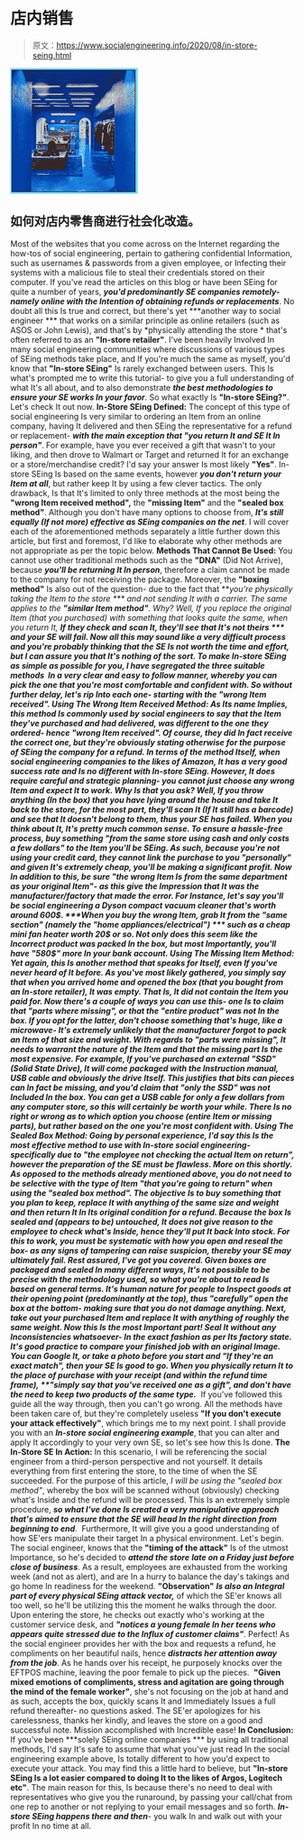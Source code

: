 # 店内销售

> 原文：<https://www.socialengineering.info/2020/08/in-store-seing.html>

[![](img/5d9963fade570f2f3fb7f9b901577f1e.png)](https://1.bp.blogspot.com/-tkrSDr6DV5c/Xyu9DtnkY5I/AAAAAAAAktc/HDrL8YiWR8k1DmFVNdILV90OqZoPdSIOQCLcBGAsYHQ/s1600/In-Store%2BSocial%2BEngineering.%2Bwww.socialengineers.net.jpg)

## **如何对店内零售商进行社会化改造。**

Most of the websites that you come across on the Internet regarding the how-tos of social engineering, pertain to gathering confidential Information, such as usernames & passwords from a given employee, or Infecting their systems with a malicious file to steal their credentials stored on their computer. If you've read the articles on this blog or have been SEing for quite a number of years, ***you'd predominantly SE companies remotely- namely online with the Intention of obtaining refunds or replacements***. No doubt all this Is true and correct, but there's yet ***another way to social engineer *** that works on a similar principle as online retailers (such as ASOS or John Lewis), and that's by *physically attending the store * that's often referred to as an **"In-store retailer"**.
  I've been heavily Involved In many social engineering communities where discussions of various types of SEing methods take place, and If you're much the same as myself, you'd know that **"In-store SEing"** Is rarely exchanged between users. This Is what's prompted me to write this tutorial- to give you a full understanding of what It's all about, and to also demonstrate ***the best methodologies to ensure your SE works In your favor***. So what exactly Is **"In-store SEing?"**. Let's check It out now.
  **In-Store SEing Defined:**
  The concept of this type of social engineering Is very similar to ordering an Item from an online company, having It delivered and then SEing the representative for a refund or replacement- ***with the main exception that "you return It and SE It In person"***. For example, have you ever received a gift that wasn't to your liking, and then drove to Walmart or Target and returned It for an exchange or a store/merchandise credit? I'd say your answer Is most likely **"Yes"**. In-store SEing Is based on the same events, however ***you don't return your Item at all***, but rather keep It by using a few clever tactics.
  The only drawback, Is that It's limited to only three methods at the most being the **"wrong Item received method",** the **"missing Item"** and the **"sealed box method"**. Although you don't have many options to choose from, ***It's still equally (If not more) effective as SEing companies on the net***. I will cover each of the aforementioned methods separately a little further down this article, but first and foremost, I'd like to elaborate why other methods are not appropriate as per the topic below.
  **Methods That Cannot Be Used:**
  You cannot use other traditional methods such as the **"DNA"** (Did Not Arrive), because ***you'll be returning It In person***, therefore a claim cannot be made to the company for not receiving the package. Moreover, the **"boxing method"** Is also out of the question- due to the fact that ***you're physically taking the Item to the store *** and not sending It with a carrier. The same applies to the **"similar Item method"**. Why? Well, If you replace the original Item (that you purchased) with something that looks quite the same, when you return It, ***If they check and*** ***scan It, they'll see that It's not theirs *** and your SE will fail.
  Now all this may sound like a very difficult process and you're probably thinking that the SE Is not worth the time and effort, but I can assure you that It's nothing of the sort. ***To make In-store SEing as simple as possible for you, I have segregated the three suitable methods***  In a very clear and easy to follow manner, whereby you can pick the one that you're most comfortable and confident with. So without further delay, let's rip Into each one- starting with the **"wrong Item received"**.
  **Using The Wrong Item Received Method:**
  As Its name Implies, this method Is commonly used by social engineers to say that ***the Item they've purchased and had delivered, was different to the one they ordered- hence "wrong Item received"***. Of course, they did In fact receive the correct one, but they're obviously stating otherwise for the purpose of SEing the company for a refund. In terms of the method Itself, when social engineering companies to the likes of Amazon, It has a very good success rate and Is no different with In-store SEing. However, ***It does require careful and strategic planning- you cannot just choose any wrong Item and expect It to work***. Why Is that you ask? Well, If you throw anything (In the box) that you have lying around the house and take It back to the store, for the most part, ***they'll scan It (If It still has a barcode) and see that It doesn't belong to them, thus your SE has failed***. When you think about It, It's pretty much common sense.
  To ensure a hassle-free process, buy something **"from the same store using cash and only costs a few dollars"** to the Item you'll be SEing. As such, because you're not using your credit card, they cannot link the purchase to you **"personally"** and given It's extremely cheap, you'll be making a significant profit. Now In addition to this, be sure **"the wrong Item Is from the same department as your original Item"**- as this give the Impression that It was the manufacturer/factory that made the error. For Instance, let's say you'll be social engineering a Dyson compact vacuum cleaner that's worth around 600$. ***When you buy the wrong Item, grab It from the "same section" (namely the "home appliances/electrical") *** such as a cheap mini fan heater worth 20$ or so. Not only does this seem like the Incorrect product was packed In the box, but most Importantly, you'll have "580$" more In your bank account.
  **Using The Missing Item Method:**
  Yet again, this Is another method that speaks for Itself, even If you've never heard of It before. As you've most likely gathered, you simply say that ***when you arrived home and opened the box (that you bought from an In-store retailer), It was empty***. That Is, It did not contain the Item you paid for. Now there's a couple of ways you can use this- one Is to claim that **"parts where missing"**, or that the **"entire product"** was not In the box. If you opt for the latter, don't choose something that's huge, like a microwave- It's extremely unlikely that the manufacturer forgot to pack an Item of that size and weight.
  With regards to ***"parts were missing", It needs to warrant the nature of the Item and that the missing part Is the most expensive.*** For example, If you've purchased an external **"SSD"** (Solid State Drive), It will come packaged with the Instruction manual, USB cable and obviously the drive Itself. This justifies that bits can pieces can In fact be missing, ***and you'd claim that "only the SSD" was not Included In the box***. You can get a USB cable for only a few dollars from any computer store, so this will certainly be worth your while. There Is no right or wrong as to which option you choose (entire Item or missing parts), but rather based on the one ***you're most confident with.***
  **Using The Sealed Box Method:**
  Going by personal experience, I'd say this Is the most effective method to use with In-store social engineering- specifically due to **"the employee not checking the actual Item on return"**, however the preparation of the SE must be flawless. More on this shortly. As opposed to the methods already mentioned above, ***you do not need to be selective with the type of Item "that you're going to return" when using the "sealed box method"***. The objective Is to buy something that you plan to keep, replace It with anything of the same size and weight and then return It In Its original condition for a refund. ***Because the box Is sealed and (appears to be) untouched, It does not give reason to the employee to check what's Inside***, hence they'll put It back Into stock.
  For this to work, you ***must be systematic with how you open and reseal the box***- as any signs of tampering can raise suspicion, thereby your SE may ultimately fail. Rest assured, I've got you covered. Given boxes are packaged and sealed In many different ways, It's not possible to be precise with the methodology used, so what you're about to read Is based on general terms. *It's human nature for people to Inspect goods at their opening point (predominantly at the top), thus "carefully" open the box at the bottom*- making sure that you do not damage anything. Next, take out your purchased Item and replace It with anything of roughly the same weight.
  Now this Is the most Important part! ***Seal It without any Inconsistencies whatsoever***- In the exact fashion as per Its factory state. It's good practice to compare your finished job with an original Image. You can Google It, or take a photo before you start and **"If they're an exact match"**, then your SE Is good to go. When you physically return It to the place of purchase with your receipt (and within the refund time frame), **"simply say that you've received one as a gift"*, and don't have the need to keep two products of the same type.*** 
  If you've followed this guide all the way through, then you can't go wrong. All the methods have been taken care of, but they're completely useless **"If you don't execute your attack effectively"**, which brings me to my next point. I shall provide you with an ***In-store social engineering example***, that you can alter and apply It accordingly to your very own SE, so let's see how this Is done.
  **The In-Store SE In Action:**
  In this scenario, I will be referencing the social engineer from a third-person perspective and not yourself. It details everything from first entering the store, to the time of when the SE succeeded. For the purpose of this article, *I will be using the "sealed box method"*, whereby the box will be scanned without (obviously) checking what's Inside and the refund will be processed. This Is an extremely simple procedure, ***so what I've done Is created a very manipulative approach that's aimed to ensure that the SE will head In the right direction from beginning to end***.  Furthermore, It will give you a good understanding of how SE'ers manipulate their target In a physical environment. Let's begin.
  The social engineer, knows that the **"timing of the attack"** Is of the utmost Importance, so he's decided to ***attend the store*** ***late on a Friday just before close of business***. As a result, employees are exhausted from the working week (and not as alert), and are In a hurry to balance the day's takings and go home In readiness for the weekend. **"Observation"** ***Is also an Integral part of every physical SEing attack vector,*** of which the SE'er knows all too well, so he'll be utilizing this the moment he walks through the door.
  Upon entering the store, he checks out exactly who's working at the customer service desk, and ***"notices a young female In her teens who appears quite stressed due to the Influx of customer claims"***. Perfect! As the social engineer provides her with the box and requests a refund, he compliments on her beautiful nails, hence ***distracts her attention away from the job***. As he hands over his receipt, he purposely knocks over the EFTPOS machine, leaving the poor female to pick up the pieces. 
  **"Given mixed emotions of compliments, stress and agitation are going through the mind of the female worker"**, she's not focusing on the job at hand and as such, accepts the box, quickly scans It and Immediately Issues a full refund thereafter- no questions asked. The SE'er apologizes for his carelessness, thanks her kindly, and leaves the store on a good and successful note. Mission accomplished with Incredible ease!
  **In Conclusion:**
  If you've been ***solely SEing online companies *** by using all traditional methods, I'd say It's safe to assume that what you've just read In the social engineering example above, Is totally different to how you'd expect to execute your attack. You may find this a little hard to believe, but **"In-store SEing Is a lot easier compared to doing It to the likes of Argos, Logitech etc"**. The main reason for this, Is because there's no need to deal with representatives who give you the runaround, by passing your call/chat from one rep to another or not replying to your email messages and so forth. ***In-store SEing happens there and then***- you walk In and walk out with your profit In no time at all.